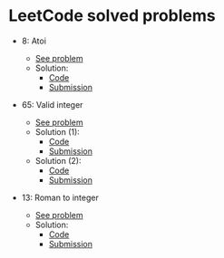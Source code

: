 # LeetCode solved problems

* 8: Atoi 
    - [See problem](https://leetcode.com/problems/string-to-integer-atoi/) 
    - Solution:
        - [Code](Solution_8.php)
        - [Submission](https://leetcode.com/submissions/detail/332709194/)

* 65: Valid integer
    - [See problem](https://leetcode.com/problems/valid-number/) 
    - Solution (1):
        - [Code](Solution_65_1.php)
        - [Submission](https://leetcode.com/submissions/detail/333250103/)
    - Solution (2):
        - [Code](Solution_65_2.php)
        - [Submission](https://leetcode.com/submissions/detail/333261658/)

* 13: Roman to integer 
    - [See problem](https://leetcode.com/problems/roman-to-integer/) 
    - Solution:
        - [Code](Solution_13.php)
        - [Submission](https://leetcode.com/submissions/detail/333298325/)


